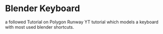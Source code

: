 # Blender Keyboard
 a followed Tutorial on Polygon Runway YT tutorial which models a keyboard with most used blender shortcuts. 
